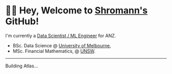 # 👋🏼  Hey, Welcome to [Shromann's](https://www.linkedin.com/in/shromannmajumder/) GitHub!

I'm currently a [Data Scientist / ML Engineer](https://www.linkedin.com/in/shromannmajumder/) for ANZ.

- BSc. Data Science @ [University of Melbourne](https://study.unimelb.edu.au/find/courses/major/data-science/),
- MSc. Financial Mathematics, @ [UNSW](https://www.unsw.edu.au/study/postgraduate/master-of-financial-mathematics).
---
Building Atlas...
